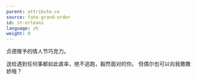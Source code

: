 ```yaml
---
parent: attribute.ce
source: fate-grand-order
id: st-orleans
language: zh
weight: 0
---
```


贞德赠予的情人节巧克力。

送给遇到任何事都如此直率，绝不逃跑，毅然面对的你。
但偶尔也可以向我撒撒娇哦？

